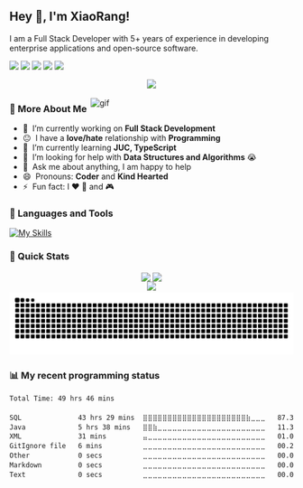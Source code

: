 <h2>Hey 👋, I'm XiaoRang!</h2>

<p>I am a Full Stack Developer with 5+ years of experience in developing enterprise applications and open-source software.</p>

<a href="https://github.com/xihuanxiaorang"><img src="https://img.shields.io/badge/GitHub-xihuanxiaorang-blue?logo=github" /></a>
<a href="https://space.bilibili.com/307881917"><img src="https://img.shields.io/badge/哔哩哔哩-喜欢小让-pink?logo=bilibili" /></a>
<img src="https://img.shields.io/badge/QQ-2329862718-green?logo=tencentqq" />
<a href="https://docs.xiaorang.fun"><img src="https://img.shields.io/badge/Blog-小让の码场-pink" /></a>
<img src="https://komarev.com/ghpvc/?username=xihuanxiaorang&abbreviated=true&color=yellow" />

<p align="center">
  <img src="https://readme-typing-svg.demolab.com?font=Orbitron&size=25&pause=1000&center=true&vCenter=true&random=false&width=600&lines=Welcome+to+my+GitHub+profile+page!;I+am+super+obsessed+with+programming!" />
</p>

<img src="https://cdn.jsdelivr.net/gh/xihuanxiaorang/img/202405170053667.gif" alt="gif" width="360px" align="right" />

### 🧐 More About Me

- 🔭 &nbsp;I’m currently working on **Full Stack Development**
- 😐 &nbsp;I have a **love/hate** relationship with **Programming**
- 🌱 &nbsp;I’m currently learning **JUC, TypeScript**
- 🤔 &nbsp;I’m looking for help with **Data Structures and Algorithms** 😭
- 💬 &nbsp;Ask me about anything, I am happy to help
- 😄 &nbsp;Pronouns: **Coder** and **Kind Hearted**
- ⚡ &nbsp;Fun fact: I ❤️ 🏀 and 🎮

### 🔨 Languages and Tools

[![My Skills](https://skillicons.dev/icons?i=java,spring,mysql,html,css,js,ts,vue)](https://skillicons.dev)

### 🚀 Quick Stats

<p align="center">
  <!-- https://github.com/anuraghazra/github-readme-stats -->
  <img align="center" width="400" src="https://github-readme-stats.vercel.app/api?username=xihuanxiaorang&theme=transparent&show_icons=true&hide_border=true" />
  <!-- https://github.com/DenverCoder1/github-readme-streak-stats -->
  <img align="center" width="400" src="https://streak-stats.demolab.com?user=xihuanxiaorang&theme=transparent&date_format=%5BY.%5Dn.j&hide_border=true" />
  <br/>
  <!-- https://github.com/Ashutosh00710/github-readme-activity-graph -->
  <img width="800" src="https://github-readme-activity-graph.vercel.app/graph?username=xihuanxiaorang&theme=github-compact&hide_border=true&area=true" />
  <br />
  <picture>
    <source media="(prefers-color-scheme: dark)" srcset="https://raw.githubusercontent.com/xihuanxiaorang/xihuanxiaorang/output/github-contribution-grid-snake-dark.svg">
    <source media="(prefers-color-scheme: light)" srcset="https://raw.githubusercontent.com/xihuanxiaorang/xihuanxiaorang/output/github-contribution-grid-snake.svg">
    <img alt="github contribution grid snake animation" src="https://raw.githubusercontent.com/xihuanxiaorang/xihuanxiaorang/output/github-contribution-grid-snake.svg">
  </picture>
  <br />
</p>

### 📊 My recent programming status

<!--START_SECTION:waka-->

```txt
Total Time: 49 hrs 46 mins

SQL              43 hrs 29 mins  ⣿⣿⣿⣿⣿⣿⣿⣿⣿⣿⣿⣿⣿⣿⣿⣿⣿⣿⣿⣿⣿⣷⣀⣀⣀   87.35 %
Java             5 hrs 38 mins   ⣿⣿⣷⣀⣀⣀⣀⣀⣀⣀⣀⣀⣀⣀⣀⣀⣀⣀⣀⣀⣀⣀⣀⣀⣀   11.34 %
XML              31 mins         ⣤⣀⣀⣀⣀⣀⣀⣀⣀⣀⣀⣀⣀⣀⣀⣀⣀⣀⣀⣀⣀⣀⣀⣀⣀   01.06 %
GitIgnore file   6 mins          ⣀⣀⣀⣀⣀⣀⣀⣀⣀⣀⣀⣀⣀⣀⣀⣀⣀⣀⣀⣀⣀⣀⣀⣀⣀   00.21 %
Other            0 secs          ⣀⣀⣀⣀⣀⣀⣀⣀⣀⣀⣀⣀⣀⣀⣀⣀⣀⣀⣀⣀⣀⣀⣀⣀⣀   00.03 %
Markdown         0 secs          ⣀⣀⣀⣀⣀⣀⣀⣀⣀⣀⣀⣀⣀⣀⣀⣀⣀⣀⣀⣀⣀⣀⣀⣀⣀   00.01 %
Text             0 secs          ⣀⣀⣀⣀⣀⣀⣀⣀⣀⣀⣀⣀⣀⣀⣀⣀⣀⣀⣀⣀⣀⣀⣀⣀⣀   00.00 %
```

<!--END_SECTION:waka-->

